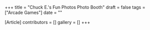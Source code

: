 +++
title = "Chuck E.'s Fun Photos Photo Booth"
draft = false
tags = ["Arcade Games"]
date = ""

[Article]
contributors = []
gallery = []
+++